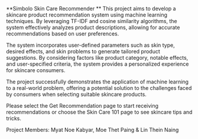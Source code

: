 **Simbolo Skin Care Recommender
**
This project aims to develop a skincare product recommendation system using machine learning techniques. By leveraging TF-IDF and cosine similarity algorithms, the system effectively analyzes product descriptions, allowing for accurate recommendations based on user preferences.

The system incorporates user-defined parameters such as skin type, desired effects, and skin problems to generate tailored product suggestions. By considering factors like product category, notable effects, and user-specified criteria, the system provides a personalized experience for skincare consumers.

The project successfully demonstrates the application of machine learning to a real-world problem, offering a potential solution to the challenges faced by consumers when selecting suitable skincare products.

Please select the Get Recommendation page to start receiving recommendations or choose the Skin Care 101 page to see skincare tips and tricks.

Project Members: Myat Noe Kabyar, Moe Thet Paing & Lin Thein Naing
